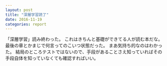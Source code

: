 ```yaml
---
layout: post
title: "深層学習読了"
date: 2016-11-19
categories: report
---
```


「深層学習」読み終わった。
これはきちんと基礎ができてる人が読む本だな。
最後の章とかまじで何言ってのこいつ状態だった。
まあ気持ち的なのはわかった。
結局のところテストではないので、手段があることさえ知っていればその手段自体を知っていなくても確認すればいい。
